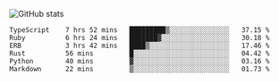 ![GitHub stats](https://github-readme-stats.vercel.app/api?username=ksk001100&show_icons=true&theme=tokyonight)

<!--START_SECTION:waka-->

```text
TypeScript    7 hrs 52 mins   █████████▒░░░░░░░░░░░░░░░   37.15 %
Ruby          6 hrs 24 mins   ███████▓░░░░░░░░░░░░░░░░░   30.18 %
ERB           3 hrs 42 mins   ████▒░░░░░░░░░░░░░░░░░░░░   17.46 %
Rust          56 mins         █░░░░░░░░░░░░░░░░░░░░░░░░   04.42 %
Python        40 mins         ▓░░░░░░░░░░░░░░░░░░░░░░░░   03.16 %
Markdown      22 mins         ▒░░░░░░░░░░░░░░░░░░░░░░░░   01.73 %
```

<!--END_SECTION:waka-->
